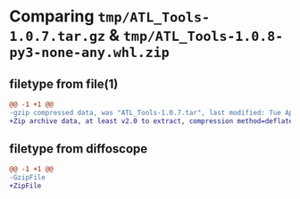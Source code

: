 # Comparing `tmp/ATL_Tools-1.0.7.tar.gz` & `tmp/ATL_Tools-1.0.8-py3-none-any.whl.zip`

## filetype from file(1)

```diff
@@ -1 +1 @@
-gzip compressed data, was "ATL_Tools-1.0.7.tar", last modified: Tue Apr  9 08:36:59 2024, max compression
+Zip archive data, at least v2.0 to extract, compression method=deflate
```

## filetype from diffoscope

```diff
@@ -1 +1 @@
-GzipFile
+ZipFile
```

